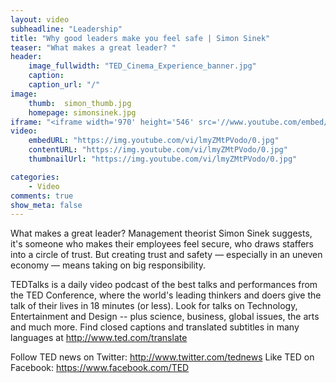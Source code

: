 ```yaml
---
layout: video
subheadline: "Leadership"
title: "Why good leaders make you feel safe | Simon Sinek"
teaser: "What makes a great leader? "
header:
    image_fullwidth: "TED_Cinema_Experience_banner.jpg"
    caption: 
    caption_url: "/"
image:
    thumb:  simon_thumb.jpg
    homepage: simonsinek.jpg
iframe: "<iframe width='970' height='546' src='//www.youtube.com/embed/lmyZMtPVodo' frameborder='0' allowfullscreen></iframe>"
video:
    embedURL: "https://img.youtube.com/vi/lmyZMtPVodo/0.jpg"
    contentURL: "https://img.youtube.com/vi/lmyZMtPVodo/0.jpg"
    thumbnailUrl: "https://img.youtube.com/vi/lmyZMtPVodo/0.jpg"

categories:
    - Video
comments: true
show_meta: false
---
```


What makes a great leader? Management theorist Simon Sinek suggests, it's someone who makes their employees feel secure, who draws staffers into a circle of trust. But creating trust and safety — especially in an uneven economy — means taking on big responsibility.

TEDTalks is a daily video podcast of the best talks and performances from the TED Conference, where the world's leading thinkers and doers give the talk of their lives in 18 minutes (or less). Look for talks on Technology, Entertainment and Design -- plus science, business, global issues, the arts and much more.
Find closed captions and translated subtitles in many languages at http://www.ted.com/translate

Follow TED news on Twitter: http://www.twitter.com/tednews
Like TED on Facebook: https://www.facebook.com/TED


